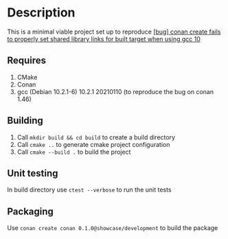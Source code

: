 # Description

This is a minimal viable project set up to reproduce [[bug] conan create fails to properly set shared library links for built target when using gcc 10](https://github.com/conan-io/conan/issues/10745)

## Requires
1. CMake
2. Conan 
3. gcc (Debian 10.2.1-6) 10.2.1 20210110 (to reproduce the bug on conan 1.46) 

## Building
1. Call `mkdir build && cd build` to create a build directory
2. Call `cmake ..` to generate cmake project configuration
3. Call `cmake --build .` to build the project

## Unit testing

In build directory use `ctest --verbose` to run the unit tests

## Packaging
Use `conan create conan 0.1.0@showcase/development` to build the package
